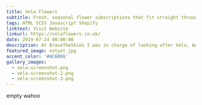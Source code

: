 ```yaml
---
title: Vela Flowers
subtitle: Fresh, seasonal flower subscriptions that fit straight through the letterbox!
tags: HTML SCSS Javascript Shopify
linktext: Visit Website
linkurl: https://velaflowers.co.uk/
date: 2019-07-24 00:00:00
description: At BraveTheSkies I was in charge of looking after Vela, An internal flower subscription service built by heavily modifying an existing shopify theme. It contains many advanced customizations including a bespoke integration with recharge and a datepicker which tags orders to make it easier for vela to dispatch their flowers.
featured_image: notyet.jpg
accent_color: '#4C60E6'
gallery_images:
  - vela-screenshot.png
  - vela-screenshot-2.png
  - vela-screenshot-3.png
---
```


empty wahoo
